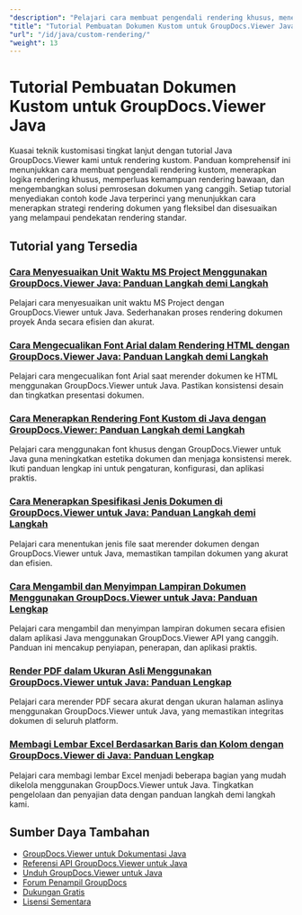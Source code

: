 ```yaml
---
"description": "Pelajari cara membuat pengendali rendering khusus, menerapkan logika rendering khusus, dan memperluas kemampuan GroupDocs.Viewer di Java."
"title": "Tutorial Pembuatan Dokumen Kustom untuk GroupDocs.Viewer Java"
"url": "/id/java/custom-rendering/"
"weight": 13
---
```


# Tutorial Pembuatan Dokumen Kustom untuk GroupDocs.Viewer Java

Kuasai teknik kustomisasi tingkat lanjut dengan tutorial Java GroupDocs.Viewer kami untuk rendering kustom. Panduan komprehensif ini menunjukkan cara membuat pengendali rendering kustom, menerapkan logika rendering khusus, memperluas kemampuan rendering bawaan, dan mengembangkan solusi pemrosesan dokumen yang canggih. Setiap tutorial menyediakan contoh kode Java terperinci yang menunjukkan cara menerapkan strategi rendering dokumen yang fleksibel dan disesuaikan yang melampaui pendekatan rendering standar.

## Tutorial yang Tersedia

### [Cara Menyesuaikan Unit Waktu MS Project Menggunakan GroupDocs.Viewer Java: Panduan Langkah demi Langkah](./adjust-ms-project-time-units-groupdocs-viewer-java/)
Pelajari cara menyesuaikan unit waktu MS Project dengan GroupDocs.Viewer untuk Java. Sederhanakan proses rendering dokumen proyek Anda secara efisien dan akurat.

### [Cara Mengecualikan Font Arial dalam Rendering HTML dengan GroupDocs.Viewer Java: Panduan Langkah demi Langkah](./exclude-arial-font-groupdocs-viewer-java/)
Pelajari cara mengecualikan font Arial saat merender dokumen ke HTML menggunakan GroupDocs.Viewer untuk Java. Pastikan konsistensi desain dan tingkatkan presentasi dokumen.

### [Cara Menerapkan Rendering Font Kustom di Java dengan GroupDocs.Viewer: Panduan Langkah demi Langkah](./java-groupdocs-viewer-custom-font-rendering/)
Pelajari cara menggunakan font khusus dengan GroupDocs.Viewer untuk Java guna meningkatkan estetika dokumen dan menjaga konsistensi merek. Ikuti panduan lengkap ini untuk pengaturan, konfigurasi, dan aplikasi praktis.

### [Cara Menerapkan Spesifikasi Jenis Dokumen di GroupDocs.Viewer untuk Java: Panduan Langkah demi Langkah](./implement-doc-type-specification-groupdocs-viewer-java/)
Pelajari cara menentukan jenis file saat merender dokumen dengan GroupDocs.Viewer untuk Java, memastikan tampilan dokumen yang akurat dan efisien.

### [Cara Mengambil dan Menyimpan Lampiran Dokumen Menggunakan GroupDocs.Viewer untuk Java: Panduan Lengkap](./retrieve-save-document-attachments-groupdocs-viewer-java/)
Pelajari cara mengambil dan menyimpan lampiran dokumen secara efisien dalam aplikasi Java menggunakan GroupDocs.Viewer API yang canggih. Panduan ini mencakup penyiapan, penerapan, dan aplikasi praktis.

### [Render PDF dalam Ukuran Asli Menggunakan GroupDocs.Viewer untuk Java: Panduan Lengkap](./render-pdf-original-page-size-groupdocs-viewer-java/)
Pelajari cara merender PDF secara akurat dengan ukuran halaman aslinya menggunakan GroupDocs.Viewer untuk Java, yang memastikan integritas dokumen di seluruh platform.

### [Membagi Lembar Excel Berdasarkan Baris dan Kolom dengan GroupDocs.Viewer di Java: Panduan Lengkap](./groupdocs-viewer-java-split-excel-sheets-rows-columns/)
Pelajari cara membagi lembar Excel menjadi beberapa bagian yang mudah dikelola menggunakan GroupDocs.Viewer untuk Java. Tingkatkan pengelolaan dan penyajian data dengan panduan langkah demi langkah kami.

## Sumber Daya Tambahan

- [GroupDocs.Viewer untuk Dokumentasi Java](https://docs.groupdocs.com/viewer/java/)
- [Referensi API GroupDocs.Viewer untuk Java](https://reference.groupdocs.com/viewer/java/)
- [Unduh GroupDocs.Viewer untuk Java](https://releases.groupdocs.com/viewer/java/)
- [Forum Penampil GroupDocs](https://forum.groupdocs.com/c/viewer/9)
- [Dukungan Gratis](https://forum.groupdocs.com/)
- [Lisensi Sementara](https://purchase.groupdocs.com/temporary-license/)